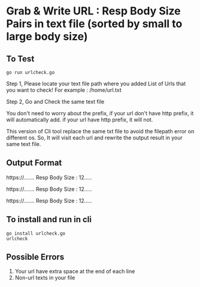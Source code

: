 # Grab & Write URL : Resp Body Size Pairs in text file (sorted by small to large body size)

## To Test
```
go run urlcheck.go
```
Step 1,
Please locate your text file path where you added List of Urls that you want to check!
For example : /home/url.txt

Step 2,
Go and Check the same text file

You don't need to worry about the prefix,
if your url don't have http prefix, it will automatically add.
if your url have http prefix, it will not.

This version of Cli tool replace the same txt file to avoid the filepath error on different os.
So, It will visit each url and rewrite the output result in your same text file.

## Output Format

https://.......     Resp Body Size : 12.....

https://.......     Resp Body Size : 12.....

https://.......     Resp Body Size : 12.....

## To install and run in cli

```
go install urlcheck.go
urlcheck
```

## Possible Errors
1. Your url have extra space at the end of each line
2. Non-url texts in your file